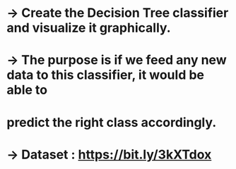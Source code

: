 # -> Create the Decision Tree classifier and visualize it graphically.
# -> The purpose is if we feed any new data to this classifier, it would be able to
# predict the right class accordingly.

# -> Dataset : https://bit.ly/3kXTdox

